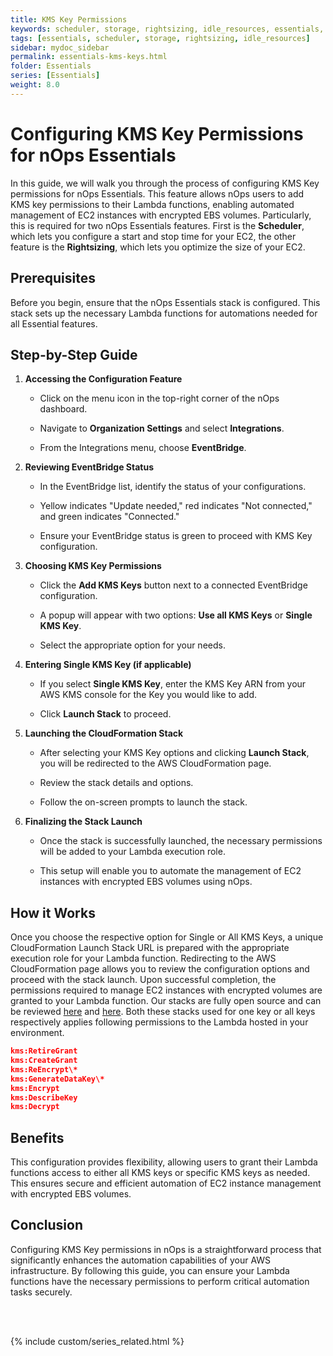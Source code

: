 ```yaml
---
title: KMS Key Permissions
keywords: scheduler, storage, rightsizing, idle_resources, essentials, eventbridge, kms
tags: [essentials, scheduler, storage, rightsizing, idle_resources]
sidebar: mydoc_sidebar
permalink: essentials-kms-keys.html
folder: Essentials
series: [Essentials]
weight: 8.0
---
```


# Configuring KMS Key Permissions for nOps Essentials #

In this guide, we will walk you through the process of configuring KMS Key permissions for nOps Essentials. This feature allows nOps users to add KMS key permissions to their Lambda functions, enabling automated management of EC2 instances with encrypted EBS volumes. Particularly, this is required for two nOps Essentials features. First is the **Scheduler**, which lets you configure a start and stop time for your EC2, the other feature is the **Rightsizing**, which lets you optimize the size of your EC2.


## Prerequisites ##

Before you begin, ensure that the nOps Essentials stack is configured. This stack sets up the necessary Lambda functions for automations needed for all Essential features.


## Step-by-Step Guide ##

1. **Accessing the Configuration Feature**

   - Click on the menu icon in the top-right corner of the nOps dashboard.

   - Navigate to **Organization Settings** and select **Integrations**.

   - From the Integrations menu, choose **EventBridge**.

2. **Reviewing EventBridge Status**

   - In the EventBridge list, identify the status of your configurations.

   - Yellow indicates "Update needed," red indicates "Not connected," and green indicates "Connected."

   - Ensure your EventBridge status is green to proceed with KMS Key configuration.

3. **Choosing KMS Key Permissions**

   - Click the **Add KMS Keys** button next to a connected EventBridge configuration.

   - A popup will appear with two options: **Use all KMS Keys** or **Single KMS Key**.

   - Select the appropriate option for your needs.

4. **Entering Single KMS Key (if applicable)**

   - If you select **Single KMS Key**, enter the KMS Key ARN from your AWS KMS console for the Key you would like to add.

   - Click **Launch Stack** to proceed.

5. **Launching the CloudFormation Stack**

   - After selecting your KMS Key options and clicking **Launch Stack**, you will be redirected to the AWS CloudFormation page.

   - Review the stack details and options.

   - Follow the on-screen prompts to launch the stack.

6. **Finalizing the Stack Launch**

   - Once the stack is successfully launched, the necessary permissions will be added to your Lambda execution role.

   - This setup will enable you to automate the management of EC2 instances with encrypted EBS volumes using nOps.


## How it Works ##

Once you choose the respective option for Single or All KMS Keys, a unique CloudFormation Launch Stack URL is prepared with the appropriate execution role for your Lambda function. Redirecting to the AWS CloudFormation page allows you to review the configuration options and proceed with the stack launch. Upon successful completion, the permissions required to manage EC2 instances with encrypted volumes are granted to your Lambda function. Our stacks are fully open source and can be reviewed [here](https://github.com/nops-io/nops-rules-lambda/blob/master/scheduler/cloudformation_templates/encrypted_ebs_kms_policy.yml) and [here](https://github.com/nops-io/nops-rules-lambda/blob/master/scheduler/cloudformation_templates/essentials_encrypted_ebs_kms_policy_all.yml). Both these stacks used for one key or all keys respectively applies following permissions to the Lambda hosted in your environment.

```json 
kms:RetireGrant
kms:CreateGrant
kms:ReEncrypt\*
kms:GenerateDataKey\*
kms:Encrypt
kms:DescribeKey
kms:Decrypt
```

## Benefits ##

This configuration provides flexibility, allowing users to grant their Lambda functions access to either all KMS keys or specific KMS keys as needed. This ensures secure and efficient automation of EC2 instance management with encrypted EBS volumes.


## Conclusion ##

Configuring KMS Key permissions in nOps is a straightforward process that significantly enhances the automation capabilities of your AWS infrastructure. By following this guide, you can ensure your Lambda functions have the necessary permissions to perform critical automation tasks securely.

<br/><br/>

{% include custom/series_related.html %}